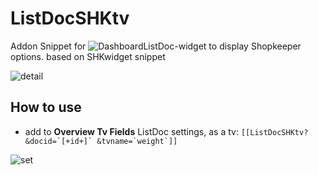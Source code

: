 # ListDocSHKtv

Addon Snippet for ![DashboardListDoc-widget](https://github.com/Nicola1971/DashboardListDoc-widget) to display Shopkeeper options.
based on SHKwidget snippet

![detail](https://user-images.githubusercontent.com/7342798/33908263-2282127a-df88-11e7-8792-171dd4e76c54.png)

## How to use

* add to **Overview Tv Fields** ListDoc settings, as a tv:
```[[ListDocSHKtv? &docid=`[+id+]` &tvname=`weight`]] ```

![set](https://user-images.githubusercontent.com/7342798/33908247-10a00dbe-df88-11e7-8ff7-0ad4c7a510a6.png)



